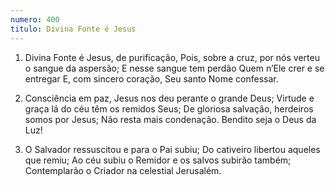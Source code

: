 ```yaml
---
numero: 400
titulo: Divina Fonte é Jesus
---
```

1. Divina Fonte é Jesus, de purificação,
   Pois, sobre a cruz, por nós verteu o sangue da aspersão;
   E nesse sangue tem perdão
   Quem n’Ele crer e se entregar
   E, com sincero coração, Seu santo Nome confessar.

2. Consciência em paz,
   Jesus nos deu perante o grande Deus;
   Virtude e graça lá do céu têm os remidos Seus;
   De gloriosa salvação, herdeiros somos por Jesus;
   Não resta mais condenação. Bendito seja o Deus da Luz!

3. O Salvador ressuscitou e para o Pai subiu;
   Do cativeiro libertou aqueles que remiu;
   Ao céu subiu o Remidor e os salvos subirão também;
   Contemplarão o Criador na celestial Jerusalém.
